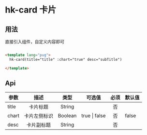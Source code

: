 # hk-card 卡片

## 用法

直接引入组件，自定义内容即可

```html

<template lang="pug">
  hk-card(title="title" :chart="true" desc="subTitle")

</template>


```

## Api

| 参数 | 描述 | 类型 | 可选值 | 必须 | 默认值 |
| -- |:----: | :--: | :--: | :--: | -- |
| title | 卡片标题 | String |  | 否 |  |
| chart | 卡片左侧标识 | Boolean | true \| false  | 否 | false |
| desc | 卡片副标题 | String |  | 否 |  |